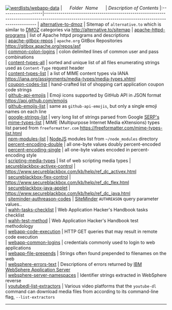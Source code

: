 [![werdlists/webapp-data](https://img.shields.io/badge/werdlists-webapp-data-purple.svg?logo=github&style=popout&longCache=true)](# "werdlists/webapp-data")
|&nbsp;&nbsp;&nbsp;&nbsp;&nbsp;&nbsp;_Folder&nbsp;&nbsp;Name_&nbsp;&nbsp;&nbsp;&nbsp;&nbsp;&nbsp;| _Description of Contents_
|:--------------------|--------------------------------------------------------------------------------------------------------------------------------------------------------
| [alternative-to-dmoz](alternative-to-dmoz.md) | Sitemap of `alternative.to` which is similar to [DMOZ](http://www.dmoz.org) categories via <http://alternative.to/sitemap>
| [apache-httpd-programs](apache-http-programs.txt) | list of Apache httpd programs and descriptions  
| [apache-gitbox-repos](apache-gitbox-repos.txt) | `apache.org` GitBox Repositories <https://gitbox.apache.org/repos/asf>  
| [common-colon-logins](common-colon-logins.txt) | colon delimited lines of common user and pass combinations  
| [content-types-all](content-types-all.txt) | sorted and unique list of all files enumerating strings used as `Content-Type` request header  
| [content-types-list](content-types-list.txt) | a list of MIME content types via IANA <https://iana.org/assignments/media-types/media-types.xhtml>  
| [coupon-codes-list](coupon-codes-list.txt) | hand-crafted list of shopping cart application coupon code strings  
| [github-api-emojis](github-api-emojis.txt) | Emoji icons supported by GitHub API in JSON format <https://api.github.com/emojis>  
| [github-emojis-list](github-emojis-list.txt) | same as `github-api-emojis`, but only a single emoji names on each line  
| [google-strings-list](google-strings-list.txt.xz) | very long list of strings parsed from Google [SERP's](https://wikipedia.org/wiki/Search_engine_results_page "Search Engine Results Pages")  
| [mime-types-list](mime-types-list.txt) | MIME (Multipurpose Internet Media eXtensions) types list parsed from `freeformatter.com` <https://freeformatter.com/mime-types-list.html>  
| [npm-modules-list](npm-modules-list.txt) | [NodeJS](https://nodejs.org) modules list from `~/node_modules` directory  
| [percent-encoding-double](percent-encoding-double.txt) | all one-byte values doubly percent-encoded  
| [percent-encoding-single](percent-encoding-single.txt) | all one-byte values encoded in percent-encoding style  
| [scripting-media-types](scripting-media-types.txt) | list of web scripting media types
| [secureblackbox-activex-control](secureblackbox-activex-control.html) | <https://www.secureblackbox.com/kb/help/ref_dc_activex.html>  
| [secureblackbox-flex-control](secureblackbox-flex-control.html) | <https://www.secureblackbox.com/kb/help/ref_dc_flex.html>  
| [secureblackbox-java-applet](secureblackbox-java-applet.html) | <https://www.secureblackbox.com/kb/help/ref_dc_java.html>  
| [siteminder-authreason-codes](siteminder-authreason-codes.txt) | [SiteMinder](https://www.siteminder.com/)  `AUTHREASON` query parameter values..  
| [wahh-tasks-checklist](wahh-tasks-checklist.txt) | Web Application Hacker's Handbook tasks checklist  
| [wahh-test-method](wahh-test-method.txt) | Web Application Hacker's Handbook test methodology  
| [webapp-code-execution](webapp-code-execution.txt) | HTTP GET queries that may result in remote code execution  
| [webapp-common-logins](webapp-common-logins.txt) | credentials commonly used to login to web applications  
| [webapp-file-prepends](webapp-file-prepends.txt) | Strings often found prepended to filenames on the web  
| [websphere-errors-text](websphere-errors-text.txt) | Descriptions of errors returned by [IBM WebSphere Application Server](https://ibm.com/cloud/websphere-application-platform)  
| [websphere-server-namespaces](websphere-server-namespaces.txt.xz) | Identifier strings extracted in WebSphere reverse  
| [youtubedl-list-extractors](youtubedl-list-extractors.txt) | Various video platforms that the `youtube-dl` command can download media files from according to its command-line flag, `--list-extractors`

* * *

